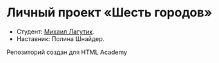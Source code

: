 # Личный проект «Шесть городов»

- Студент: [Михаил Лагутик](https://up.htmlacademy.ru/univer-js3/6/user/2671187).
- Наставник: Полина Шнайдер.

Репозиторий создан для HTML Academy
